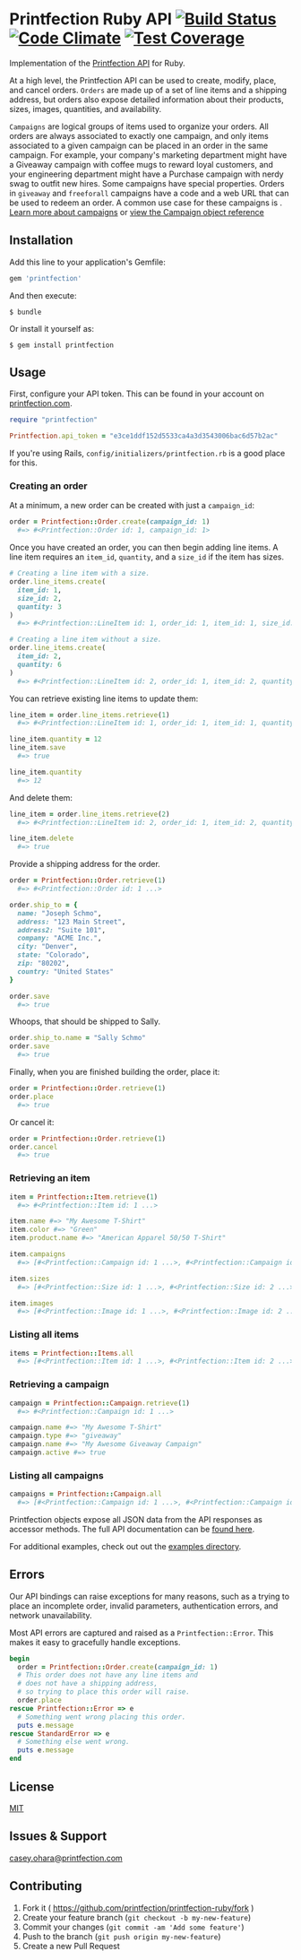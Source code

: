 # Printfection Ruby API [![Build Status](https://travis-ci.org/Printfection/printfection-ruby.png?branch=prerelease)](https://travis-ci.org/Printfection/printfection-ruby) [![Code Climate](https://codeclimate.com/github/Printfection/printfection-ruby/badges/gpa.svg)](https://codeclimate.com/github/Printfection/printfection-ruby) [![Test Coverage](https://codeclimate.com/github/Printfection/printfection-ruby/badges/coverage.svg)](https://codeclimate.com/github/Printfection/printfection-ruby)

Implementation of the [Printfection API](http://printfection.github.io/API-Documentation) for Ruby.

At a high level, the Printfection API can be used to create, modify, place, and cancel orders. `Orders` are made up of a set of line items and a shipping address, but orders also expose detailed information about their products, sizes, images, quantities, and availability.

`Campaigns` are logical groups of items used to organize your orders. All orders are always associated to exactly one campaign, and only items associated to a given campaign can be placed in an order in the same campaign. For example, your company's marketing department might have a Giveaway campaign with coffee mugs to reward loyal customers, and your engineering department might have a Purchase campaign with nerdy swag to outfit new hires. Some campaigns have special properties. Orders in `giveaway` and `freeforall` campaigns have a code and a web URL that can be used to redeem an order. A common use case for these campaigns is <some use case>. [Learn more about campaigns](http://printfection.com) or [view the Campaign object reference](http://printfection.github.io/API-Documentation/#campaigns)


## Installation

Add this line to your application's Gemfile:

```ruby
gem 'printfection'
```

And then execute:

    $ bundle

Or install it yourself as:

    $ gem install printfection


## Usage

First, configure your API token. This can be found in your account on [printfection.com](http://printfection.com).

```ruby
require "printfection"

Printfection.api_token = "e3ce1ddf152d5533ca4a3d3543006bac6d57b2ac"
```

If you're using Rails, `config/initializers/printfection.rb` is a good place for this.

### Creating an order

At a minimum, a new order can be created with just a `campaign_id`:

```ruby
order = Printfection::Order.create(campaign_id: 1)
  #=> #<Printfection::Order id: 1, campaign_id: 1>
```

Once you have created an order, you can then begin adding line items. A line item requires an `item_id`, `quantity`, and a `size_id` if the item has sizes.

```ruby
# Creating a line item with a size.
order.line_items.create(
  item_id: 1,
  size_id: 2,
  quantity: 3
)
  #=> #<Printfection::LineItem id: 1, order_id: 1, item_id: 1, size_id: 2, quantity: 3>

# Creating a line item without a size.
order.line_items.create(
  item_id: 2,
  quantity: 6
)
  #=> #<Printfection::LineItem id: 2, order_id: 1, item_id: 2, quantity: 6>

```

You can retrieve existing line items to update them:

```ruby
line_item = order.line_items.retrieve(1)
  #=> #<Printfection::LineItem id: 1, order_id: 1, item_id: 1, quantity: 3>

line_item.quantity = 12
line_item.save
  #=> true

line_item.quantity
  #=> 12
```

And delete them:

```ruby
line_item = order.line_items.retrieve(2)
  #=> #<Printfection::LineItem id: 2, order_id: 1, item_id: 2, quantity: 6>

line_item.delete
  #=> true
```

Provide a shipping address for the order.

```ruby
order = Printfection::Order.retrieve(1)
  #=> #<Printfection::Order id: 1 ...>

order.ship_to = {
  name: "Joseph Schmo",
  address: "123 Main Street",
  address2: "Suite 101",
  company: "ACME Inc.",
  city: "Denver",
  state: "Colorado",
  zip: "80202",
  country: "United States"
}

order.save
  #=> true
```

Whoops, that should be shipped to Sally.

```ruby
order.ship_to.name = "Sally Schmo"
order.save
  #=> true
```

Finally, when you are finished building the order, place it:

```ruby
order = Printfection::Order.retrieve(1)
order.place
  #=> true
```

Or cancel it:

```ruby
order = Printfection::Order.retrieve(1)
order.cancel
  #=> true
```


### Retrieving an item

```ruby
item = Printfection::Item.retrieve(1)
  #=> #<Printfection::Item id: 1 ...>

item.name #=> "My Awesome T-Shirt"
item.color #=> "Green"
item.product.name #=> "American Apparel 50/50 T-Shirt"

item.campaigns
  #=> [#<Printfection::Campaign id: 1 ...>, #<Printfection::Campaign id: 2 ...>]

item.sizes
  #=> [#<Printfection::Size id: 1 ...>, #<Printfection::Size id: 2 ...>]

item.images
  #=> [#<Printfection::Image id: 1 ...>, #<Printfection::Image id: 2 ...>]

```

### Listing all items

```ruby
items = Printfection::Items.all
  #=> [#<Printfection::Item id: 1 ...>, #<Printfection::Item id: 2 ...>]
```

### Retrieving a campaign

```ruby
campaign = Printfection::Campaign.retrieve(1)
  #=> #<Printfection::Campaign id: 1 ...>

campaign.name #=> "My Awesome T-Shirt"
campaign.type #=> "giveaway"
campaign.name #=> "My Awesome Giveaway Campaign"
campaign.active #=> true

```

### Listing all campaigns

```ruby
campaigns = Printfection::Campaign.all
  #=> [#<Printfection::Campaign id: 1 ...>, #<Printfection::Campaign id: 2 ...>]
```

Printfection objects expose all JSON data from the API responses as accessor methods. The full API documentation can be [found here](http://printfection.github.io/API-Documentation).

For additional examples, check out out the [examples directory](examples).

## Errors

Our API bindings can raise exceptions for many reasons, such as a trying to place an incomplete order, invalid parameters, authentication errors, and network unavailability.

Most API errors are captured and raised as a `Printfection::Error`. This makes it easy to gracefully handle exceptions.

```ruby
begin
  order = Printfection::Order.create(campaign_id: 1)
  # This order does not have any line items and
  # does not have a shipping address,
  # so trying to place this order will raise.
  order.place
rescue Printfection::Error => e
  # Something went wrong placing this order.
  puts e.message
rescue StandardError => e
  # Something else went wrong.
  puts e.message
end
```

## License

[MIT](LICENCE.txt)

## Issues & Support

[casey.ohara@printfection.com](mailto:casey.ohara@printfection.com)

## Contributing

1. Fork it ( https://github.com/printfection/printfection-ruby/fork )
2. Create your feature branch (`git checkout -b my-new-feature`)
3. Commit your changes (`git commit -am 'Add some feature'`)
4. Push to the branch (`git push origin my-new-feature`)
5. Create a new Pull Request

